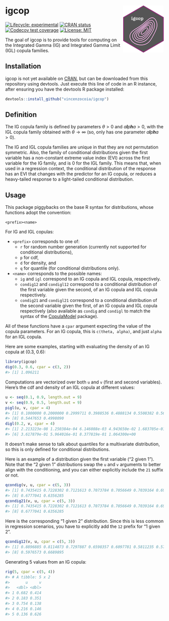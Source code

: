 
<!-- README.md is generated from README.Rmd. Please edit that file -->

# igcop <img src="man/figures/igcop-240x278.png" align="right" height="150" />

<!-- badges: start -->

[![Lifecycle:
experimental](https://img.shields.io/badge/lifecycle-experimental-orange.svg)](https://www.tidyverse.org/lifecycle/#experimental)
[![CRAN
status](https://www.r-pkg.org/badges/version/igcop)](https://CRAN.R-project.org/package=igcop)
[![Codecov test
coverage](https://codecov.io/gh/vincenzocoia/igcop/branch/master/graph/badge.svg)](https://codecov.io/gh/vincenzocoia/igcop?branch=master)
[![License:
MIT](https://img.shields.io/badge/license-MIT-blue.svg)](https://cran.r-project.org/web/licenses/MIT)
<!-- badges: end -->

The goal of igcop is to provide tools for computing on the Integrated
Gamma (IG) and Integrated Gamma Limit (IGL) copula families.

## Installation

igcop is not yet available on [CRAN](https://CRAN.R-project.org), but
can be downloaded from this repository using devtools. Just execute this
line of code in an R instance, after ensuring you have the devtools R
package installed:

``` r
devtools::install_github("vincenzocoia/igcop")
```

## Definition

The IG copula family is defined by parameters *θ* &gt; 0 and
*a**l**p**h**a* &gt; 0, with the IGL copula family obtained with *θ* → ∞
(so, only has one parameter *a**l**p**h**a* &gt; 0).

The IG and IGL copula families are unique in that they are not
permutation symmetric. Also, the family of conditional distributions
given the first variable has a non-constant extreme value index (EVI)
across the first variable for the IG family, and is 0 for the IGL
family. This means that, when used in a regression context, the
conditional distribution of the response has an EVI that changes with
the predictor for an IG copula, or reduces a heavy-tailed response to a
light-tailed conditional distribution.

## Usage

This package piggybacks on the base R syntax for distributions, whose
functions adopt the convention:

    <prefix><name>

For IG and IGL copulas:

-   `<prefix>` corresponds to one of:
    -   `r` for random number generation (currently not supported for
        conditional distributions),
    -   `p` for cdf,
    -   `d` for density, and
    -   `q` for quantile (for conditional distributions only).
-   `<name>` corresponds to the possible names:
    -   `ig` and `igl` correspond to an IG copula and IGL copula,
        respectively.
    -   `condig12` and `condigl12` correspond to a conditional
        distribution of the first variable given the second, of an IG
        copula and IGL copula respectively.
    -   `condig21` and `condigl21` correspond to a conditional
        distribution of the second variable given the first, of an IG
        copula and IGL copula respectively (also available as `condig`
        and `condigl` to match the syntax of the
        [CopulaModel](https://github.com/vincenzocoia/CopulaModel)
        package).

All of these functions have a `cpar` argument expecting the value of the
copula parameters. For an IG copula, this is `c(theta, alpha)`, and just
`alpha` for an IGL copula.

Here are some examples, starting with evaluating the density of an IG
copula at (0.3, 0.6):

``` r
library(igcop)
dig(0.3, 0.6, cpar = c(3, 2))
#> [1] 1.096211
```

Computations are vectorized over both `u` and `v` (first and second
variables). Here’s the cdf and density of an IGL copula at different
values:

``` r
u <- seq(0.1, 0.9, length.out = 9)
v <- seq(0.9, 0.5, length.out = 9)
pigl(u, v, cpar = 4)
#> [1] 0.1000000 0.2000000 0.2999711 0.3988536 0.4888134 0.5508382 0.5683229
#> [8] 0.5447653 0.4998090
digl(0.2, v, cpar = 4)
#> [1] 2.213223e-08 1.250384e-04 6.146088e-03 4.943650e-02 1.683705e-01
#> [6] 3.617879e-01 5.964016e-01 8.377819e-01 1.064300e+00
```

It doesn’t make sense to talk about quantiles for a multivariate
distribution, so this is only defined for conditional distributions.

Here is an example of a distribution given the first variable (“2 given
1”). Note that the “2 given 1” distributions swap the `u` and `v`
arguments to better align with the conditioning, and you can either
explicitly include the `21` suffix or not.

``` r
qcondig(v, u, cpar = c(5, 3))
#> [1] 0.7435415 0.7228302 0.7121613 0.7073784 0.7056649 0.7039164 0.6972994
#> [8] 0.6777041 0.6356285
qcondig21(v, u, cpar = c(5, 3))
#> [1] 0.7435415 0.7228302 0.7121613 0.7073784 0.7056649 0.7039164 0.6972994
#> [8] 0.6777041 0.6356285
```

Here is the corresponding “1 given 2” distribution. Since this is less
common in regression scenarios, you have to explicitly add the `12`
prefix for “1 given 2”.

``` r
qcondig12(v, u, cpar = c(5, 3))
#> [1] 0.8896885 0.8114873 0.7297887 0.6598357 0.6097781 0.5811235 0.5749922
#> [8] 0.5976573 0.6689895
```

Generating 5 values from an IG copula:

``` r
rig(5, cpar = c(5, 4))
#> # A tibble: 5 x 2
#>       u     v
#>   <dbl> <dbl>
#> 1 0.682 0.414
#> 2 0.183 0.351
#> 3 0.754 0.138
#> 4 0.216 0.146
#> 5 0.136 0.626
```
